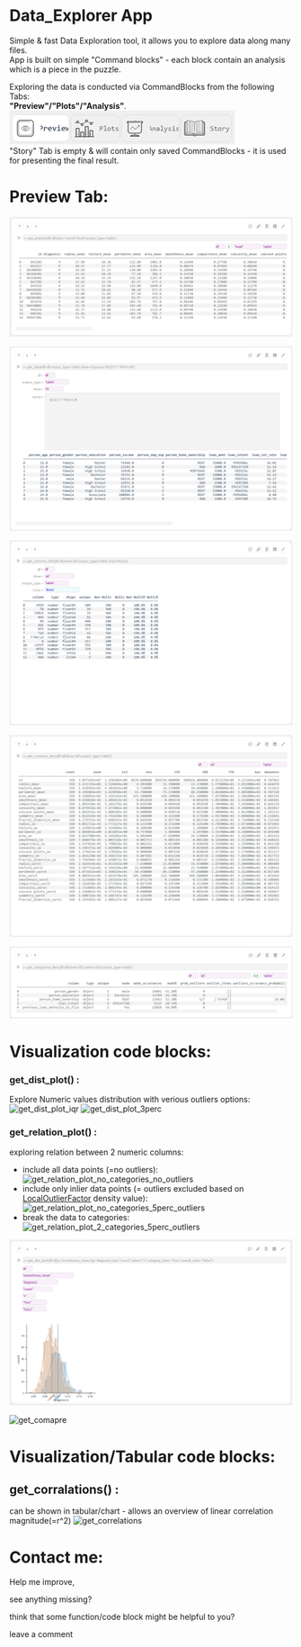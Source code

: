 # Data_Explorer App

Simple & fast Data Exploration tool, it allows you to explore data along many files.  
App is built on simple "Command blocks" - each block contain an analysis which is a piece in the puzzle.  

Exploring the data is conducted via CommandBlocks from the following Tabs:  
**"Preview"/"Plots"/"Analysis"**.  
![Tabs](screenshots/tabs.png)  
"Story" Tab is empty & will contain only saved CommandBlocks - it is used for presenting the final result.  

  
# Preview Tab:
![get_preview](screenshots/get_preview.png)

![get_data](screenshots/get_data.png)

![get_columns_info](screenshots/get_columns_info.png)

![get_numerics_desc](screenshots/get_numerics_desc.png)

![get_categorical_desc](screenshots/get_categorical_desc.png)


# Visualization code blocks:
### get_dist_plot() : 
Explore Numeric values distribution with verious outliers options:
![get_dist_plot_iqr](screenshots/get_dist_plot_iqr.png)
![get_dist_plot_3perc](screenshots/get_dist_plot_3perc.png)

### get_relation_plot() : 
exploring relation between 2 numeric columns:
* include all data points (=no outliers):
![get_relation_plot_no_categories_no_outliers](screenshots/get_relation_plot_no_categories_no_outliers.png)
* include only inlier data points (= outliers excluded based on [LocalOutlierFactor](https://scikit-learn.org/1.5/modules/generated/sklearn.neighbors.LocalOutlierFactor.html) density value):
![get_relation_plot_no_categories_5perc_outliers](screenshots/get_relation_plot_no_categories_5perc_outliers.png)
* break the data to categories:
![get_relation_plot_2_categories_5perc_outliers](screenshots/get_relation_plot_2_categories_5perc_outliers.png)



![get_dist_plot](screenshots/get_dist_plot.png)



![get_comapre](screenshots/get_compare.png)

# Visualization/Tabular code blocks:
  ## get_corralations() : 
  can be shown in tabular/chart - allows an overview of linear correlation magnitude(=r^2)
  ![get_correlations](screenshots/get_correlations.png)

# Contact me:
Help me improve,

see anything missing?

think that some function/code block might be helpful to you?

leave a comment 



